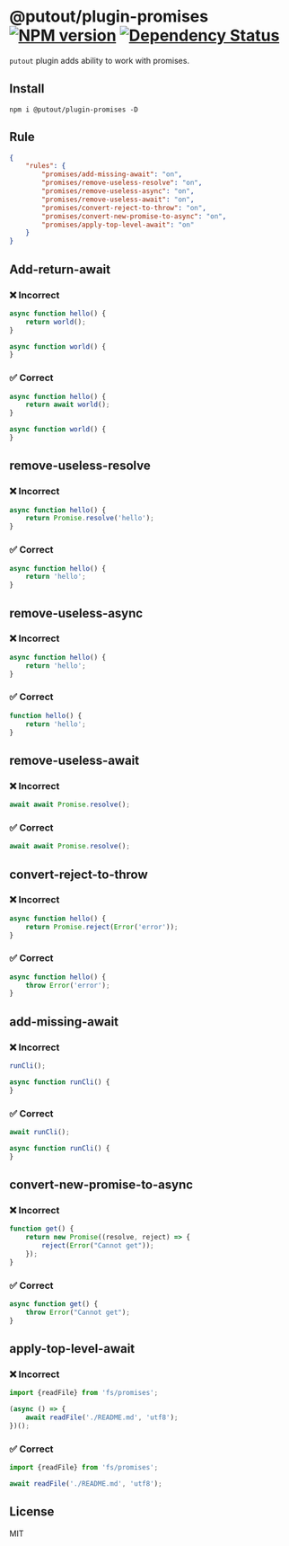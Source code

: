 # @putout/plugin-promises [![NPM version][NPMIMGURL]][NPMURL] [![Dependency Status][DependencyStatusIMGURL]][DependencyStatusURL]

[NPMIMGURL]: https://img.shields.io/npm/v/@putout/plugin-promises.svg?style=flat&longCache=true
[NPMURL]: https://npmjs.org/package/@putout/plugin-promises"npm"
[DependencyStatusURL]: https://david-dm.org/coderaiser/putout?path=packages/plugin-promises
[DependencyStatusIMGURL]: https://david-dm.org/coderaiser/putout.svg?path=packages/plugin-promises

`putout` plugin adds ability to work with promises.

## Install

```
npm i @putout/plugin-promises -D
```

## Rule

```json
{
    "rules": {
        "promises/add-missing-await": "on",
        "promises/remove-useless-resolve": "on",
        "promises/remove-useless-async": "on",
        "promises/remove-useless-await": "on",
        "promises/convert-reject-to-throw": "on",
        "promises/convert-new-promise-to-async": "on",
        "promises/apply-top-level-await": "on"
    }
}
```

## Add-return-await

### ❌ Incorrect

```js
async function hello() {
    return world();
}

async function world() {
}
```

### ✅ Correct

```js
async function hello() {
    return await world();
}

async function world() {
}
```

## remove-useless-resolve

### ❌ Incorrect

```js
async function hello() {
    return Promise.resolve('hello');
}
```

### ✅ Correct

```js
async function hello() {
    return 'hello';
}
```

## remove-useless-async

### ❌ Incorrect

```js
async function hello() {
    return 'hello';
}
```

### ✅ Correct

```js
function hello() {
    return 'hello';
}
```

## remove-useless-await

### ❌ Incorrect

```js
await await Promise.resolve();
```

### ✅ Correct

```js
await await Promise.resolve();
```

## convert-reject-to-throw

### ❌ Incorrect

```js
async function hello() {
    return Promise.reject(Error('error'));
}
```

### ✅ Correct

```js
async function hello() {
    throw Error('error');
}
```

## add-missing-await

### ❌ Incorrect

```js
runCli();

async function runCli() {
}
```

### ✅ Correct

```js
await runCli();

async function runCli() {
}
```

## convert-new-promise-to-async

### ❌ Incorrect

```js
function get() {
    return new Promise((resolve, reject) => {
        reject(Error("Cannot get"));
    });
}
```

### ✅ Correct

```js
async function get() {
    throw Error("Cannot get");
}
```

## apply-top-level-await

### ❌ Incorrect

```js
import {readFile} from 'fs/promises';

(async () => {
    await readFile('./README.md', 'utf8');
})();
```

### ✅ Correct

```js
import {readFile} from 'fs/promises';

await readFile('./README.md', 'utf8');
```

## License

MIT

